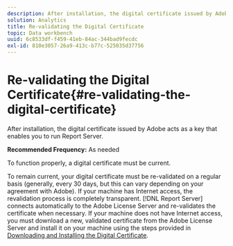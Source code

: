 ```yaml
---
description: After installation, the digital certificate issued by Adobe acts as a key that enables you to run Report Server.
solution: Analytics
title: Re-validating the Digital Certificate
topic: Data workbench
uuid: 6c8533df-f459-41eb-84ac-344bad9fecdc
exl-id: 810e3057-26a9-413c-b77c-525035d37756
---
```

# Re-validating the Digital Certificate{#re-validating-the-digital-certificate}

After installation, the digital certificate issued by Adobe acts as a key that enables you to run Report Server.

 **Recommended Frequency:** As needed

To function properly, a digital certificate must be current.

To remain current, your digital certificate must be re-validated on a regular basis (generally, every 30 days, but this can vary depending on your agreement with Adobe). If your machine has Internet access, the revalidation process is completely transparent. [!DNL Report Server] connects automatically to the Adobe License Server and re-validates the certificate when necessary. If your machine does not have Internet access, you must download a new, validated certificate from the Adobe License Server and install it on your machine using the steps provided in [Downloading and Installing the Digital Certificate](../../../home/c-rpt-oview/c-inst-rpt/c-install-dig-cert/c-install-dig-cert.md#concept-5a61fc67df3643598c7c403962075f76).
